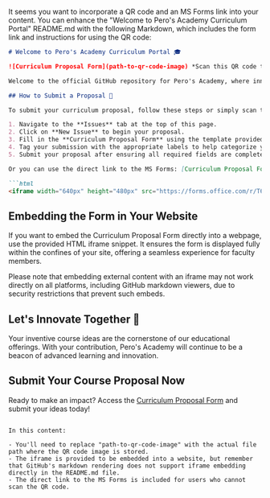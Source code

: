 It seems you want to incorporate a QR code and an MS Forms link into your content. You can enhance the "Welcome to Pero's Academy Curriculum Portal" README.md with the following Markdown, which includes the form link and instructions for using the QR code:

```markdown
# Welcome to Pero's Academy Curriculum Portal 🎓

![Curriculum Proposal Form](path-to-qr-code-image) *Scan this QR code to access the Curriculum Proposal Form directly.*

Welcome to the official GitHub repository for Pero's Academy, where innovation meets education. This portal is designed for our esteemed faculty to submit their revolutionary curriculum proposals with ease. Get ready to contribute to the academic future of our academy.

## How to Submit a Proposal 📝

To submit your curriculum proposal, follow these steps or simply scan the QR code above:

1. Navigate to the **Issues** tab at the top of this page.
2. Click on **New Issue** to begin your proposal.
3. Fill in the **Curriculum Proposal Form** using the template provided.
4. Tag your submission with the appropriate labels to help categorize your proposal.
5. Submit your proposal after ensuring all required fields are complete.

Or you can use the direct link to the MS Forms: [Curriculum Proposal Form](https://forms.office.com/r/T67U9bZvCz).

```html
<iframe width="640px" height="480px" src="https://forms.office.com/r/T67U9bZvCz?embed=true" frameborder="0" marginwidth="0" marginheight="0" style="border: none; max-width:100%; max-height:100vh" allowfullscreen webkitallowfullscreen mozallowfullscreen msallowfullscreen></iframe>
```

## Embedding the Form in Your Website

If you want to embed the Curriculum Proposal Form directly into a webpage, use the provided HTML iframe snippet. It ensures the form is displayed fully within the confines of your site, offering a seamless experience for faculty members.

Please note that embedding external content with an iframe may not work directly on all platforms, including GitHub markdown viewers, due to security restrictions that prevent such embeds.

## Let's Innovate Together 🚀

Your inventive course ideas are the cornerstone of our educational offerings. With your contribution, Pero's Academy will continue to be a beacon of advanced learning and innovation.

## Submit Your Course Proposal Now

Ready to make an impact? Access the [Curriculum Proposal Form](https://forms.office.com/r/T67U9bZvCz) and submit your ideas today!

```

In this content:

- You'll need to replace "path-to-qr-code-image" with the actual file path where the QR code image is stored.
- The iframe is provided to be embedded into a website, but remember that GitHub's markdown rendering does not support iframe embedding directly in the README.md file.
- The direct link to the MS Forms is included for users who cannot scan the QR code.
